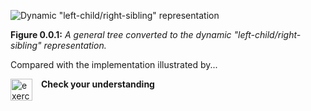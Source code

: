 ![Dynamic "left-child/right-sibling" representation](Images/GenBin.png)

**Figure 0.0.1:** *A general tree converted to the dynamic "left-child/right-sibling" representation.*



Compared with the implementation illustrated by...



<img src="../../_static/exercise.png" alt="exercise" style="width: 35; margin-right: 1em; float: left">

 **Check your understanding**
